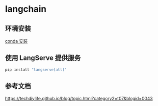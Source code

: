 # langchain

## 环境安装

[conda 安装](/docs/conda%20安装.md)


## 使用 LangServe 提供服务

```sh
pip install "langserve[all]"
```



## 参考文档

https://techdiylife.github.io/blog/topic.html?category2=t07&blogid=0043